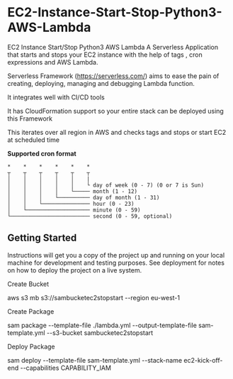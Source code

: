 # EC2-Instance-Start-Stop-Python3-AWS-Lambda

EC2 Instance Start/Stop Python3 AWS Lambda
A Serverless Application that starts and stops your EC2 instance with the help of tags , cron expressions and AWS Lambda.

Serverless Framework (https://serverless.com/) aims to ease the pain of creating, deploying, managing and debugging Lambda function. 

It integrates well with CI/CD tools 

It has CloudFormation support so your entire stack can be deployed using this Framework 

This iterates over all region in AWS and checks tags and stops or start EC2 at scheduled time


**Supported cron format**

```
*    *    *    *    *    *
┬    ┬    ┬    ┬    ┬    ┬
│    │    │    │    │    |
│    │    │    │    │    └ day of week (0 - 7) (0 or 7 is Sun)
│    │    │    │    └───── month (1 - 12)
│    │    │    └────────── day of month (1 - 31)
│    │    └─────────────── hour (0 - 23)
│    └──────────────────── minute (0 - 59)
└───────────────────────── second (0 - 59, optional)

```

## Getting Started

Instructions will get you a copy of the project up and running on your local machine for development and testing purposes. See deployment for notes on how to deploy the project on a live system.

Create Bucket 
 
aws s3 mb s3://sambucketec2stopstart --region eu-west-1

Create Package 

sam package --template-file ./lambda.yml --output-template-file sam-template.yml --s3-bucket sambucketec2stopstart

Deploy Package

sam deploy --template-file sam-template.yml --stack-name ec2-kick-off-end --capabilities CAPABILITY_IAM